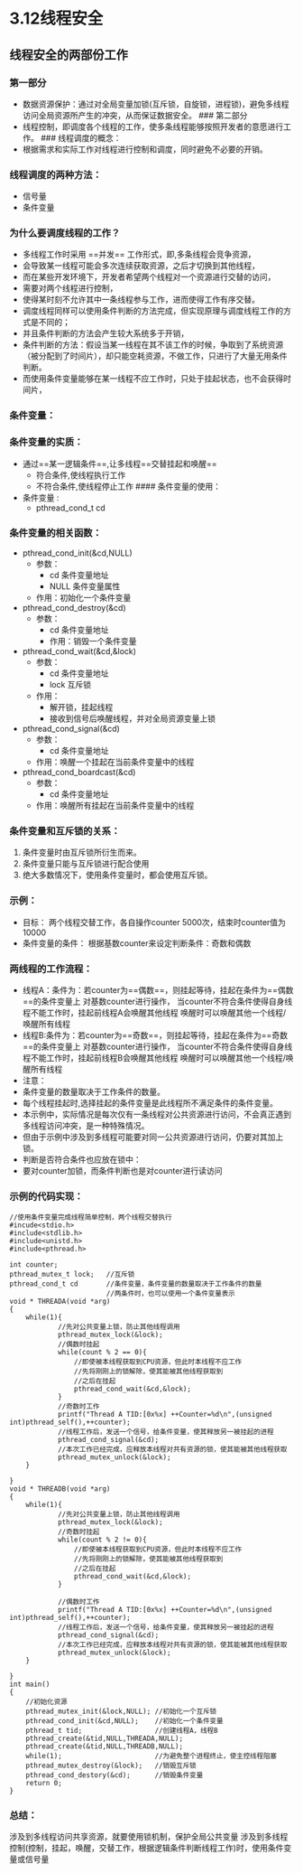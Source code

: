 # 3.12线程安全

## 线程安全的两部份工作

### 第一部分

- 数据资源保护：通过对全局变量加锁(互斥锁，自旋锁，进程锁)，避免多线程访问全局资源所产生的冲突，从而保证数据安全。 ### 第二部分
- 线程控制，即调度各个线程的工作，使多条线程能够按照开发者的意愿进行工作。 ### 线程调度的概念：
- 根据需求和实际工作对线程进行控制和调度，同时避免不必要的开销。

### 线程调度的两种方法：

- 信号量
- 条件变量

### 为什么要调度线程的工作？

- 多线程工作时采用 ==并发== 工作形式，即,多条线程会竞争资源，
- 会导致某一线程可能会多次连续获取资源，之后才切换到其他线程，
- 而在某些开发环境下，开发者希望两个线程对一个资源进行交替的访问，
- 需要对两个线程进行控制，
- 使得某时刻不允许其中一条线程参与工作，进而使得工作有序交替。
- 调度线程同样可以使用条件判断的方法完成，但实现原理与调度线程工作的方式是不同的；
- 并且条件判断的方法会产生较大系统多于开销，
- 条件判断的方法：假设当某一线程在其不该工作的时候，争取到了系统资源（被分配到了时间片），却只能空耗资源，不做工作，只进行了大量无用条件判断。
- 而使用条件变量能够在某一线程不应工作时，只处于挂起状态，也不会获得时间片，

### 条件变量：

### 条件变量的实质：

- 通过==某一逻辑条件==,让多线程==交替挂起和唤醒==
    - 符合条件,使线程执行工作
    - 不符合条件,使线程停止工作 #### 条件变量的使用：
- 条件变量 :
    - pthread_cond_t cd

### 条件变量的相关函数：

- pthread_cond_init(&cd,NULL)
    - 参数：
        - cd 条件变量地址
        - NULL 条件变量属性
    - 作用：初始化一个条件变量
- pthread_cond_destroy(&cd)
    - 参数：
        - cd 条件变量地址
        - 作用：销毁一个条件变量
- pthread_cond_wait(&cd,&lock)
    - 参数：
        - cd 条件变量地址
        - lock 互斥锁
    - 作用：
        - 解开锁，挂起线程
        - 接收到信号后唤醒线程，并对全局资源变量上锁
- pthread_cond_signal(&cd)
    - 参数：
        - cd 条件变量地址
    - 作用：唤醒一个挂起在当前条件变量中的线程
- pthread_cond_boardcast(&cd)
    - 参数：
        - cd 条件变量地址
    - 作用：唤醒所有挂起在当前条件变量中的线程

### 条件变量和互斥锁的关系：

1. 条件变量时由互斥锁所衍生而来。
2. 条件变量只能与互斥锁进行配合使用
3. 绝大多数情况下，使用条件变量时，都会使用互斥锁。

### 示例：

- 目标： 两个线程交替工作，各自操作counter 5000次，结束时counter值为10000
- 条件变量的条件： 根据基数counter来设定判断条件：奇数和偶数

### 两线程的工作流程：

- 线程A：条件为：若counter为==偶数==，则挂起等待，挂起在条件为==偶数==的条件变量上 对基数counter进行操作， 当counter不符合条件使得自身线程不能工作时，挂起前线程A会唤醒其他线程 唤醒时可以唤醒其他一个线程/唤醒所有线程
- 线程B:条件为：若counter为==奇数==，则挂起等待，挂起在条件为==奇数==的条件变量上 对基数counter进行操作， 当counter不符合条件使得自身线程不能工作时，挂起前线程B会唤醒其他线程 唤醒时可以唤醒其他一个线程/唤醒所有线程
- 注意：
- 条件变量的数量取决于工作条件的数量。
- 每个线程挂起时,选择挂起的条件变量是此线程所不满足条件的条件变量。
- 本示例中，实际情况是每次仅有一条线程对公共资源进行访问，不会真正遇到多线程访问冲突，是一种特殊情况。
- 但由于示例中涉及到多线程可能要对同一公共资源进行访问，仍要对其加上锁。
- 判断是否符合条件也应放在锁中：
- 要对counter加锁，而条件判断也是对counter进行读访问

### 示例的代码实现：

```
//使用条件变量完成线程简单控制，两个线程交替执行
#incude<stdio.h>
#include<stdlib.h>
#include<unistd.h>
#include<pthread.h>

int counter;
pthread_mutex_t lock;   //互斥锁
pthread_cond_t cd       //条件变量，条件变量的数量取决于工作条件的数量
                        //两条件时，也可以使用一个条件变量表示
void * THREADA(void *arg)
{
    while(1){
            //先对公共变量上锁，防止其他线程调用
            pthread_mutex_lock(&lock);
            //偶数时挂起
            while(count % 2 == 0){
                //即使被本线程获取到CPU资源，但此时本线程不应工作
                //先将刚刚上的锁解除，使其能被其他线程获取到
                //之后在挂起
                pthread_cond_wait(&cd,&lock);
            }
            //奇数时工作
            printf("Thread A TID:[0x%x] ++Counter=%d\n",(unsigned int)pthread_self(),++counter);
            //线程工作后，发送一个信号，给条件变量，使其释放另一被挂起的进程
            pthread_cond_signal(&cd);
            //本次工作已经完成，应释放本线程对共有资源的锁，使其能被其他线程获取
            pthread_mutex_unlock(&lock);
    }

}
void * THREADB(void *arg)
{
    while(1){
            //先对公共变量上锁，防止其他线程调用
            pthread_mutex_lock(&lock);
            //奇数时挂起
            while(count % 2 != 0){
                //即使被本线程获取到CPU资源，但此时本线程不应工作
                //先将刚刚上的锁解除，使其能被其他线程获取到
                //之后在挂起
                pthread_cond_wait(&cd,&lock);
            }

            //偶数时工作
            printf("Thread A TID:[0x%x] ++Counter=%d\n",(unsigned int)pthread_self(),++counter);
            //线程工作后，发送一个信号，给条件变量，使其释放另一被挂起的进程
            pthread_cond_signal(&cd);
            //本次工作已经完成，应释放本线程对共有资源的锁，使其能被其他线程获取
            pthread_mutex_unlock(&lock);
    }

}
int main()
{
    //初始化资源
    pthread_mutex_init(&lock,NULL); //初始化一个互斥锁
    pthread_cond_init(&cd,NULL);    //初始化一个条件变量
    pthread_t tid;                  //创建线程A，线程B
    pthread_create(&tid,NULL,THREADA,NULL);
    pthread_create(&tid,NULL,THREADB,NULL);
    while(1);                       //为避免整个进程终止，使主控线程阻塞
    pthread_mutex_destroy(&lock);   //销毁互斥锁
    pthread_cond_destory(&cd);      //销毁条件变量
    return 0;
}
```

### 总结：

涉及到多线程访问共享资源，就要使用锁机制，保护全局公共变量 涉及到多线程控制(控制，挂起，唤醒，交替工作，根据逻辑条件判断线程工作)时，使用条件变量或信号量